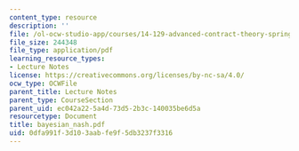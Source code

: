```yaml
---
content_type: resource
description: ''
file: /ol-ocw-studio-app/courses/14-129-advanced-contract-theory-spring-2005/0dfa991f3d103aabfe9f5db3237f3316_bayesian_nash.pdf
file_size: 244348
file_type: application/pdf
learning_resource_types:
- Lecture Notes
license: https://creativecommons.org/licenses/by-nc-sa/4.0/
ocw_type: OCWFile
parent_title: Lecture Notes
parent_type: CourseSection
parent_uid: ec042a22-5a4d-73d5-2b3c-140035be6d5a
resourcetype: Document
title: bayesian_nash.pdf
uid: 0dfa991f-3d10-3aab-fe9f-5db3237f3316
---
```

